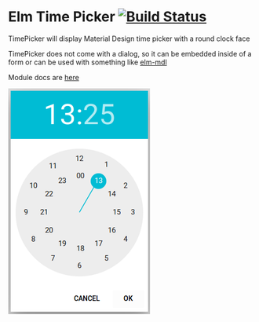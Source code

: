 # Elm Time Picker [![Build Status](https://travis-ci.org/Leonti/elm-time-picker.svg?branch=master)](https://travis-ci.org/Leonti/elm-time-picker)  

TimePicker will display Material Design time picker with a round clock face  

TimePicker does not come with a dialog, so it can be embedded inside of a form or can be used
with something like [elm-mdl](https://debois.github.io/elm-mdl/)  

Module docs are [here](http://package.elm-lang.org/packages/Leonti/elm-time-picker)  

![alt tag](https://raw.githubusercontent.com/Leonti/elm-time-picker/master/screenshot.png)     
